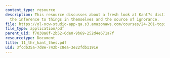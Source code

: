 ```yaml
---
content_type: resource
description: This resource discusses about a fresh look at Kant?s distinction, ignorance,
  the inference to things in themselves and the source of ignorance.
file: https://ol-ocw-studio-app-qa.s3.amazonaws.com/courses/24-201-topics-in-the-history-of-philosophy-kant-fall-2005/3fcdb35a7d8e743bc8ea3e22fdb1191e_11_thr_kant_thes.pdf
file_type: application/pdf
parent_uid: f7038a8f-2b52-6de0-9b69-252d4e671a7f
resourcetype: Document
title: 11_thr_kant_thes.pdf
uid: 3fcdb35a-7d8e-743b-c8ea-3e22fdb1191e
---
```

